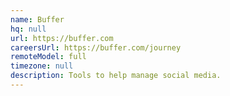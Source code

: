 ```yaml
---
name: Buffer
hq: null
url: https://buffer.com
careersUrl: https://buffer.com/journey
remoteModel: full
timezone: null
description: Tools to help manage social media.
---
```

